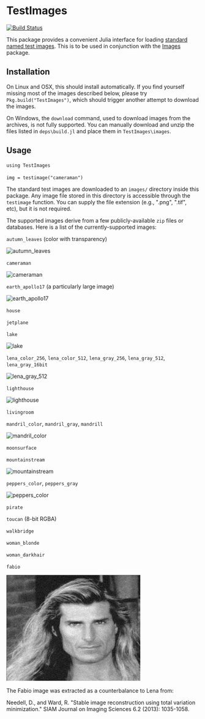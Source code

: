 # TestImages

[![Build Status](https://travis-ci.org/timholy/TestImages.jl.png)](https://travis-ci.org/timholy/TestImages.jl)

This package provides a convenient Julia interface for loading
[standard named test images](https://en.wikipedia.org/wiki/Standard_test_image).
This is to be used in conjunction with the
[Images](https://github.com/timholy/Images.jl) package.

## Installation

On Linux and OSX, this should install automatically. If you find yourself missing most of the images described below, please try `Pkg.build("TestImages")`, which should trigger another attempt to download the images.

On Windows, the `download` command, used to download images from the archives, is not fully supported. You can manually download and unzip the files listed in `deps\build.jl` and place them in `TestImages\images`.

## Usage

```
using TestImages

img = testimage("cameraman")
```

The standard test images are downloaded to an `images/` directory
inside this package.  Any image file stored in this directory is
accessible through the `testimage` function.  You can supply the file
extension (e.g., ".png", ".tif", etc), but it is not required.

The supported images derive from a few publicly-available `zip` files
or databases. Here is a list of the currently-supported images:

`autumn_leaves` (color with transparency)

![autumn_leaves](http://www.imagemagick.org/Usage/images/autumn_leaves.png)

`cameraman`

![cameraman](http://codesmesh.com/wp-content/uploads/2013/04/cameraman.jpg)

`earth_apollo17` (a particularly large image)

![earth_apollo17](http://upload.wikimedia.org/wikipedia/commons/9/97/The_Earth_seen_from_Apollo_17.jpg)

`house`

`jetplane`

`lake`

![lake](images/lake.tif)

`lena_color_256`, `lena_color_512`, `lena_gray_256`, `lena_gray_512`, `lena_gray_16bit`

![lena_gray_512](http://www.ece.rice.edu/~wakin/images/lenaTest3.jpg)

`lighthouse`

![lighthouse](http://r0k.us/graphics/kodak/kodak/kodim21.png)

`livingroom`

`mandril_color`, `mandril_gray`, `mandrill`

![mandril_color](http://courses.cs.washington.edu/courses/cse455/10wi/projects/p1a/mandrill.png)

`moonsurface`

`mountainstream`

![mountainstream](http://r0k.us/graphics/kodak/kodak/kodim13.png)

`peppers_color`, `peppers_gray`

![peppers_color](http://www.topnews.in/files/Pepper_02.jpg)

`pirate`

`toucan` (8-bit RGBA)

`walkbridge`

`woman_blonde`

`woman_darkhair`

`fabio`

![fabio](images/fabio.png)

The Fabio image was extracted as a counterbalance to Lena from:

Needell, D., and Ward, R. "Stable image reconstruction using total variation minimization." SIAM Journal on Imaging Sciences 6.2 (2013): 1035-1058.
